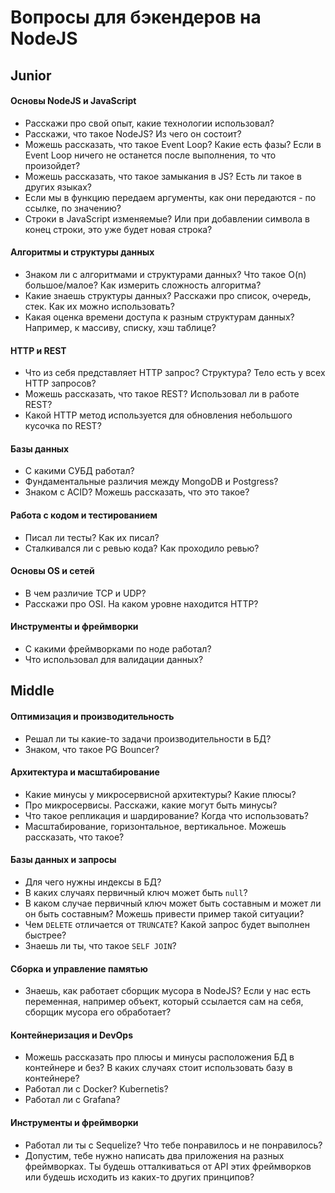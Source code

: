 # Вопросы для бэкендеров на NodeJS

## Junior

#### Основы NodeJS и JavaScript
* Расскажи про свой опыт, какие технологии использовал?
* Расскажи, что такое NodeJS? Из чего он состоит?
* Можешь рассказать, что такое Event Loop? Какие есть фазы? Если в Event Loop ничего не останется после выполнения, то что произойдет?
* Можешь рассказать, что такое замыкания в JS? Есть ли такое в других языках?
* Если мы в функцию передаем аргументы, как они передаются - по ссылке, по значению?
* Строки в JavaScript изменяемые? Или при добавлении символа в конец строки, это уже будет новая строка?

#### Алгоритмы и структуры данных
* Знаком ли с алгоритмами и структурами данных? Что такое O(n) большое/малое? Как измерить сложность алгоритма?
* Какие знаешь структуры данных? Расскажи про список, очередь, стек. Как их можно использовать?
* Какая оценка времени доступа к разным структурам данных? Например, к массиву, списку, хэш таблице?

#### HTTP и REST
* Что из себя представляет HTTP запрос? Структура? Тело есть у всех HTTP запросов?
* Можешь рассказать, что такое REST? Использовал ли в работе REST?
* Какой HTTP метод используется для обновления небольшого кусочка по REST?

#### Базы данных
* С какими СУБД работал?
* Фундаментальные различия между MongoDB и Postgress?
* Знаком с ACID? Можешь рассказать, что это такое?

#### Работа с кодом и тестированием
* Писал ли тесты? Как их писал?
* Сталкивался ли с ревью кода? Как проходило ревью?

#### Основы OS и сетей
* В чем различие TCP и UDP?
* Расскажи про OSI. На каком уровне находится HTTP?

#### Инструменты и фреймворки
* С какими фреймворками по ноде работал?
* Что использовал для валидации данных?

## Middle

#### Оптимизация и производительность
* Решал ли ты какие-то задачи производительности в БД?
* Знаком, что такое PG Bouncer?

#### Архитектура и масштабирование
* Какие минусы у микросервисной архитектуры? Какие плюсы?
* Про микросервисы. Расскажи, какие могут быть минусы?
* Что такое репликация и шардирование? Когда что использовать?
* Масштабирование, горизонтальное, вертикальное. Можешь рассказать, что такое?

#### Базы данных и запросы
* Для чего нужны индексы в БД?
* В каких случаях первичный ключ может быть `null`?
* В каком случае первичный ключ может быть составным и может ли он быть составным? Можешь привести пример такой ситуации?
* Чем `DELETE` отличается от `TRUNCATE`? Какой запрос будет выполнен быстрее?
* Знаешь ли ты, что такое `SELF JOIN`?

#### Сборка и управление памятью
* Знаешь, как работает сборщик мусора в NodeJS? Если у нас есть переменная, например объект, который ссылается сам на себя, сборщик мусора его обработает?

#### Контейнеризация и DevOps
* Можешь рассказать про плюсы и минусы расположения БД в контейнере и без? В каких случаях стоит использовать базу в контейнере?
* Работал ли с Docker? Kubernetis?
* Работал ли с Grafana?

#### Инструменты и фреймворки
* Работал ли ты с Sequelize? Что тебе понравилось и не понравилось?
* Допустим, тебе нужно написать два приложения на разных фреймворках. Ты будешь отталкиваться от API этих фреймворков или будешь исходить из каких-то других принципов?
